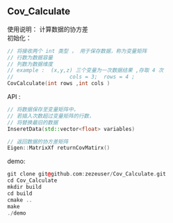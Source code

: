 ## Cov_Calculate
使用说明：
计算数据的协方差
\
初始化：

```cpp
// 将接收两个 int 类型 ， 用于保存数据，称为变量矩阵
// 行数为数据容量
// 列数为数据维度 
// example :  (x,y,z) 三个变量为一次数据结果 ,存取 4 次
// 					cols = 3;  rows = 4 ;	 
CovCalculate(int rows ,int cols )
```

API :

```cpp
// 将数据保存至变量矩阵中，
// 若插入次数超过变量矩阵的行数，
// 将替换最旧的数据
InseretData(std::vector<float> variables) 
```

```cpp
// 返回数据的协方差矩阵
Eigen::MatrixXf returnCovMatirx()
```

demo:

```cpp
git clone git@github.com:zezeuser/Cov_Calculate.git
cd Cov_Calculate
mkdir build
cd build
cmake ..
make 
./demo
```


